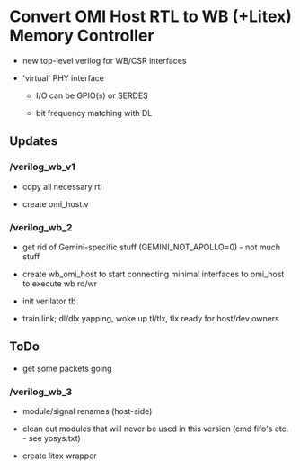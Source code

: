 # Convert OMI Host RTL to WB (+Litex) Memory Controller

* new top-level verilog for WB/CSR interfaces

* 'virtual' PHY interface

   * I/O can be GPIO(s) or SERDES

   * bit frequency matching with DL


## Updates

### /verilog_wb_v1

* copy all necessary rtl

* create omi_host.v

### /verilog_wb_2

* get rid of Gemini-specific stuff (GEMINI_NOT_APOLLO=0) - not much stuff

* create wb_omi_host to start connecting minimal interfaces to omi_host to execute wb rd/wr

* init verilator tb

* train link; dl/dlx yapping, woke up tl/tlx, tlx ready for host/dev owners

## ToDo

* get some packets going

### /verilog_wb_3

* module/signal renames (host-side)

* clean out modules that will never be used in this version (cmd fifo's etc. - see yosys.txt)

* create litex wrapper


